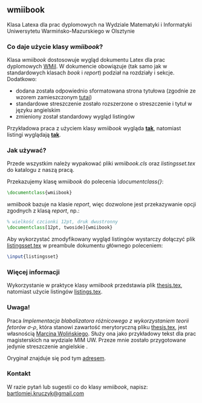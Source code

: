 wmiibook
--------
Klasa Latexa dla prac dyplomowych na Wydziale Matematyki i Informatyki Uniwersytetu Warmińsko-Mazurskiego w Olsztynie


### Co daje użycie klasy _wmiibook_?
Klasa _wmiibook_ dostosowuje wygląd dokumentu Latex dla prac dyplomowych [WMiI](http://wmii.uwm.edu.pl/). W dokumencie obowiązuje (tak samo jak w standardowych klasach _book_ i _report_) podział na rozdziały i sekcje. Dodatkowo:

* dodana została odpowiednio sformatowana strona tytułowa (zgodnie ze wzorem zamieszczonym [tutaj](http://wmii.uwm.edu.pl/index.php?content=pozostale))
* standardowe streszczenie zostało rozszerzone o streszczenie i tytuł w języku angielskim
* zmieniony został standardowy wygląd listingów

Przykładowa praca z użyciem klasy _wmiibook_ wygląda [**tak**](https://github.com/mour/wmiibook/raw/master/thesis.pdf), natomiast listingi wyglądają [**tak**](https://github.com/mour/wmiibook/raw/master/listings.pdf).

### Jak używać?
Przede wszystkim należy wypakować pliki _wmiibook.cls_ oraz _listingsset.tex_ do katalogu z naszą pracą.

Przekazujemy klasę _wmiibook_ do polecenia _\documentclass{}_:

```latex
\documentclass{wmiibook}
```
_wmiibook_ bazuje na klasie _report_, więc dozwolone jest przekazywanie opcji zgodnych z klasą _report_, np.:

```latex
% wielkość czcionki 12pt, druk dwustronny
\documentclass[12pt, twoside]{wmiibook}
```
Aby wykorzystać zmodyfikowany wygląd listingów wystarczy dołączyć plik [listingsset.tex](https://github.com/mour/wmiibook/blob/master/listingsset.tex) w preambule dokumentu głównego poleceniem:

```latex
\input{listingsset}
```

### Więcej informacji
Wykorzystanie w praktyce klasy _wmiibook_ przedstawia plik [thesis.tex](https://github.com/mour/wmiibook/blob/master/thesis.tex), natomiast użycie listingów [listings.tex](https://github.com/mour/wmiibook/blob/master/listings.tex).

### Uwaga!
Praca _Implementacja blabalizatora różnicowego z wykorzystaniem teorii fetorów σ-ρ_, która stanowi zawartość merytoryczną pliku [thesis.tex](https://github.com/mour/wmiibook/blob/master/thesis.tex), jest własnością [Marcina Wolińskiego](http://www.mimuw.edu.pl/~wolinski/). Służy ona jako przykładowy tekst dla prac magisterskich na wydziale MIM UW. Przeze mnie zostało przygotowane jedynie streszczenie angielskie .

Oryginał znajduje się pod tym [adresem](http://www.mimuw.edu.pl/studia/dyplomy/wzor-pracy/).

### Kontakt
W razie pytań lub sugestii co do klasy _wmiibook_, napisz: <bartlomiej.kruczyk@gmail.com>
